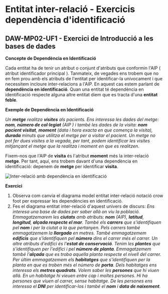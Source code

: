 # Entitat inter-relació - Exercicis dependència d'identificació
## DAW-MP02-UF1 - Exercici de Introducció a les bases de dades
**Concepte de Dependència en Identificació**

Cada entitat ha de tenir un atribut o conjunt d'atributs que conformin l'AIP ( atribut identificador principal ). Tanmateix, de vegades ens trobem que no en fem prou amb els atributs de l'entitat per identificar-la unívocament i que necessitem incloure inter-relacions a l'AIP. En aquest cas estem parlant de **dependència en identificació**. Quan una entitat té dependència en identificació respecte alguna altre entitat diem que es tracta d'una **entitat feble**.

**Exemple de Dependència en Identificació**

*Un **metge** realitza **visites** als pacients. Ens interessa les dades del metge: **nom**, **número de col·legiat** (AIP ) i també les dades de la visita: **nom pacient visitat**, **moment** (data i hora exacta en que comença la visita), **durada** minuts que utilitza el metge per a visitar el pacient. Un metge no pot fer dues visites a la vegada, per tant, podem identificar les visites mitjançant el metge que la realitza i moment en que es realitzen.*

Fixem-nos que l'AIP de **visita** és l'atribut **moment** més la inter-relació **metge**. Per tant, aquí, ens trobem davant d'una dependència en identificació: depenem de **metge** per identificar **visita**. 

![Inter-relació amb dependència en identificació](http://i.imgur.com/i8KhNy0.png)

**Exercici**

1. Observa com canvia el diagrama model entitat inter-relació notació crow foot per expressar les dependències en identificació.
2. Fes el diagrama entitat inter-relació d'aquest univers de discurs: *Ens interesa una base de dades per saber allà on viu la població. Emmagatzemarem les **ciutats** amb atributs: **nom** (AIP), **latitud**, **longitud**, **alçada respecte el mar**. També els **carrers** que s'identifiquen pel **nom** i per la ciutat a la que pertanyen. Pels carrers també emmagatzemem la **llargada** en metres. També emmagatzemem **edificis** que s'identifiquen pel **número** dins el carrer més el carrer. Un altre atributs d'edifici és l'**estat de conservació**. Tenim les **plantes** que s'identifiquen per l'edifici i pel **número de planta**. Emmagatzemem també l'**alçada** que es troba aquella planta respecte el nivell del carrer. Per últim emmagatzemem els **habitatges** que s'identifiquen per la planta en que es troben més el número de **porta**. Dels habitatges ens interessa els **metres quadrats**. Volem saber les **persones** que hi viuen allà. En un habitatge hi vieuen entre cap i moltes persones. Hi ha persones que viuen al carrer, sense habitatge. De les persones ens interessa el **DNI** per identificar-los i també el **nom** i **data de naixement**.* 



